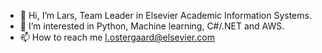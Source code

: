 - 👋 Hi, I’m Lars, Team Leader in Elsevier Academic Information Systems.
- 👀 I’m interested in Python, Machine learning, C#/.NET and AWS.
- 📫 How to reach me l.ostergaard@elsevier.com
